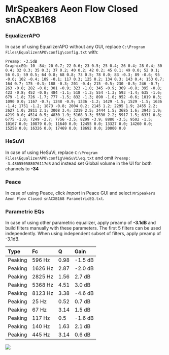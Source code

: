 # MrSpeakers Aeon Flow Closed snACXB168

### EqualizerAPO
In case of using EqualizerAPO without any GUI, replace `C:\Program Files\EqualizerAPO\config\config.txt`
with:
```
Preamp: -3.5dB
GraphicEQ: 10 -84; 20 0.7; 22 0.6; 23 0.5; 25 0.4; 26 0.4; 28 0.4; 30 0.4; 32 0.3; 35 0.3; 37 0.2; 40 0.2; 42 0.2; 45 0.1; 49 0.0; 52 0.1; 56 0.3; 59 0.5; 64 0.8; 68 0.8; 73 0.5; 78 0.0; 83 -0.3; 89 -0.6; 95 -0.6; 102 -0.4; 109 -0.1; 117 0.3; 125 0.2; 134 0.3; 143 0.4; 153 0.7; 164 0.7; 175 -0.3; 188 -0.3; 201 -0.4; 215 -0.5; 230 -0.5; 246 -0.7; 263 -0.8; 282 -0.8; 301 -0.9; 323 -1.0; 345 -0.9; 369 -0.8; 395 -0.8; 423 -0.8; 452 -0.8; 484 -1.1; 518 -1.3; 554 -1.3; 593 -1.4; 635 -1.6; 679 -1.8; 726 -1.7; 777 -1.5; 832 -1.3; 890 -1.0; 952 -0.6; 1019 0.3; 1090 0.0; 1167 -0.7; 1248 -0.9; 1336 -1.2; 1429 -1.5; 1529 -1.5; 1636 -1.4; 1751 -1.2; 1873 -0.8; 2004 0.2; 2145 1.2; 2295 1.9; 2455 2.2; 2627 1.0; 2811 2.1; 3008 3.4; 3219 2.5; 3444 1.5; 3685 1.6; 3943 1.9; 4219 0.0; 4514 0.5; 4830 1.9; 5168 3.3; 5530 2.2; 5917 1.5; 6331 0.8; 6775 -1.0; 7249 -2.7; 7756 -3.5; 8299 -3.9; 8880 -3.5; 9502 -1.5; 10167 0.0; 10879 0.0; 11640 0.0; 12455 0.0; 13327 0.0; 14260 0.0; 15258 0.0; 16326 0.0; 17469 0.0; 18692 0.0; 20000 0.0
```

### HeSuVi
In case of using HeSuVi, replace `C:\Program Files\EqualizerAPO\config\HeSuVi\eq.txt` and omit `Preamp:
-3.486550588076117dB` and instead set Global volume in the UI for both channels to **-34**

### Peace
In case of using Peace, click *Import* in Peace GUI and select `MrSpeakers Aeon Flow Closed snACXB168 ParametricEQ.txt`.

### Parametric EQs
In case of using other parametric equalizer, apply preamp of **-3.1dB** and build filters manually
with these parameters. The first 5 filters can be used independently.
When using independent subset of filters, apply preamp of -3.1dB.

| Type    | Fc      |    Q | Gain    |
|:--------|:--------|:-----|:--------|
| Peaking | 596 Hz  | 0.98 | -1.5 dB |
| Peaking | 1626 Hz | 2.87 | -2.0 dB |
| Peaking | 2825 Hz | 1.56 | 2.7 dB  |
| Peaking | 5368 Hz | 4.51 | 3.0 dB  |
| Peaking | 8123 Hz | 3.38 | -4.6 dB |
| Peaking | 25 Hz   | 0.52 | 0.7 dB  |
| Peaking | 67 Hz   | 3.14 | 1.5 dB  |
| Peaking | 117 Hz  | 0.5  | -1.6 dB |
| Peaking | 140 Hz  | 1.63 | 2.1 dB  |
| Peaking | 445 Hz  | 3.14 | 0.6 dB  |

![](https://raw.githubusercontent.com/jaakkopasanen/AutoEq/master/results/innerfidelity/sbaf-serious/MrSpeakers%20Aeon%20Flow%20Closed%20snACXB168/MrSpeakers%20Aeon%20Flow%20Closed%20snACXB168.png)